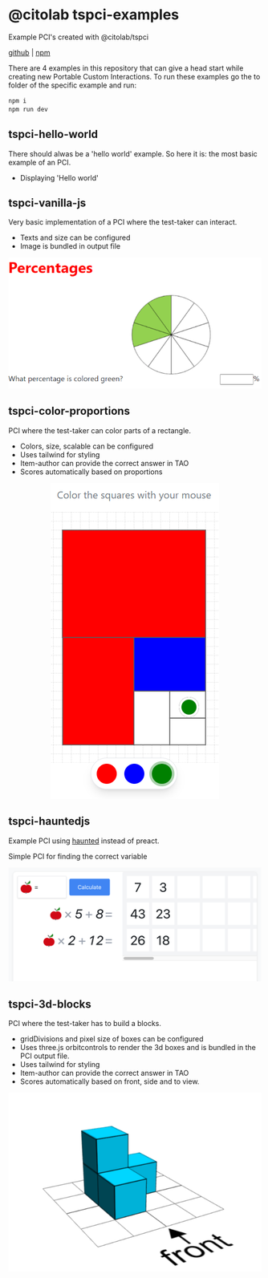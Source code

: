 # @citolab tspci-examples

Example PCI's created with @citolab/tspci

[github](https://github.com/Citolab/tspci/lib/tspci) | 
[npm](https://www.npmjs.com/package/@citolab/tspci)

There are 4 examples in this repository that can give a head start while creating new Portable Custom Interactions.
To run these examples go the to folder of the specific example and run:

``` sh
npm i
npm run dev
```

## tspci-hello-world

There should alwas be a 'hello world' example. So here it is: the most basic example of an PCI.

- Displaying 'Hello world'

## tspci-vanilla-js

Very basic implementation of a PCI where the test-taker can interact.

- Texts and size can be configured
- Image is bundled in output file

<p align="center">
  <img src="./tspci-vanilla-js/example.png" alt="example vanilla js">
</p>

## tspci-color-proportions

PCI where the test-taker can color parts of a rectangle.

- Colors, size, scalable can be configured
- Uses tailwind for styling
- Item-author can provide the correct answer in TAO
- Scores automatically based on proportions

<p align="center">
  <img src="./tspci-color-proportions/example.png" alt="example proportions">
</p>

## tspci-hauntedjs

Example PCI using [haunted](https://github.com/matthewp/haunted) instead of preact.

Simple PCI for finding the correct variable

<p align="center">
  <img src="./tspci-hauntedjs/example.png" alt="example haunted lib">
</p>

## tspci-3d-blocks

PCI where the test-taker has to build a blocks.

- gridDivisions and pixel size of boxes can be configured
- Uses three.js orbitcontrols to render the 3d boxes and is bundled in the PCI output file. 
- Uses tailwind for styling
- Item-author can provide the correct answer in TAO
- Scores automatically based on front, side and to view.

<p align="center">
  <img src="./tspci-3d-blocks/example.png" alt="example proportions">
</p>